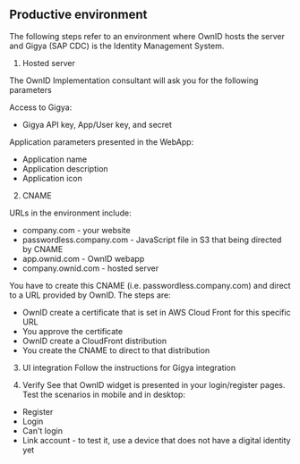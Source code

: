 
## Productive environment
The following steps refer to an environment where OwnID hosts the server and Gigya (SAP CDC) is the Identity Management System.

1. Hosted server

The OwnID Implementation consultant will ask you for the following parameters

Access to Gigya:
- Gigya API key, App/User key, and secret

Application parameters presented in the WebApp:
- Application name
- Application description
- Application icon

2. CNAME

URLs in the environment include:
* company.com - your website
* passwordless.company.com - JavaScript file in S3 that being directed by CNAME
* app.ownid.com - OwnID webapp
* company.ownid.com - hosted server

You have to create this CNAME (i.e. passwordless.company.com) and direct to a URL provided by OwnID. The steps are:
* OwnID create a certificate that is set in AWS Cloud Front for this specific URL
* You approve the certificate
* OwnID create a CloudFront distribution 
* You create the CNAME to direct to that distribution

3. UI integration
Follow the instructions for Gigya integration 

4. Verify
See that OwnID widget is presented in your login/register pages.
Test the scenarios in mobile and in desktop:
* Register
* Login
* Can't login
* Link account - to test it, use a device that does not have a digital identity yet



